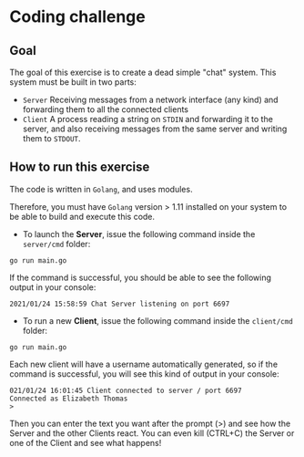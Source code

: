 # Coding challenge

## Goal

The goal of this exercise is to create a dead simple "chat" system. This system must be built in two parts:

* `Server` Receiving messages from a network interface (any kind) and forwarding them to all the connected clients
* `Client` A process reading a string on `STDIN` and forwarding it to the server, and also receiving messages from the same server and writing them to `STDOUT`.

## How to run this exercise

The code is written in `Golang`, and uses modules.

Therefore, you must have `Golang` version > 1.11 installed on your system to be able to build and execute this code.

* To launch the **Server**, issue the following command inside the `server/cmd` folder:
```
go run main.go
```

If the command is successful, you should be able to see the following output in your console:
```
2021/01/24 15:58:59 Chat Server listening on port 6697
```

* To run a new **Client**, issue the following command inside the `client/cmd` folder:
```
go run main.go
```

Each new client will have a username automatically generated, so if the command is successful, you will see this kind of output in your console:
```
021/01/24 16:01:45 Client connected to server / port 6697
Connected as Elizabeth Thomas
>
```

Then you can enter the text you want after the prompt (>) and see how the Server and the other Clients react.
You can even kill (CTRL+C) the Server or one of the Client and see what happens!